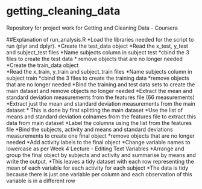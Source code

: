# getting_cleaning_data
Repository for project work for Getting and Cleaning Data - Coursera

##Explanation of run_analysis.R
*Load the libraries needed for the script to run (plyr and dplyr).
*Create the test_data object 
	*Read the x_test, y_test and subject_test files
	*Name subjects column in subject test
	*cbind the 3 files to create the test data
	* remove objects that are no longer needed
*Create the train_data object  
	*Read the x_train, y_train and subject_train files
	*Name subjects column in subject train
	*cbind the 3 files to create the training data
	*remove objects that are no longer needed
*Bind the training and test data sets to create the main dataset and remove objects no longer needed
*Extract the mean and standard deviation measurements from the features file (66 measurements)
*Extract just the mean and standard deviation measurements from the main dataset
	* This is done by first splitting the main dataset
	*Use the list of means and standard deviation colnames from the features file to extract this data from main dataset
	*Label the columns using the list from the features file
	*Bind the subjects, activity and means and standard deviations measurements to create one final object
	*remove objects that are no longer needed
*Add activity labels to the final object
*Change variable names to lowercase as per Week 4 Lecture - Editing Text Variables
*Arrange and group the final object by subjects and activity and summarise by means and write the output.
*This leaves a tidy dataset with each row representing the mean of each variable for each activity for each subject
*The data is tidy because there is just one variable per column and each observation of this variable is in a different row

